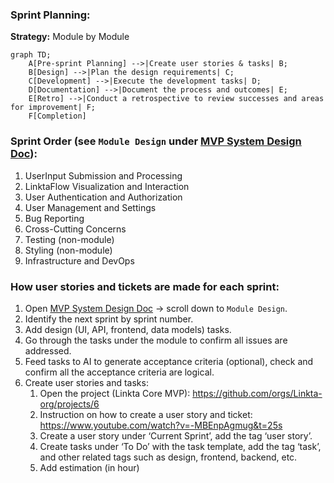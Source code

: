 ### Sprint Planning:
**Strategy:** Module by Module
```mermaid
graph TD;
    A[Pre-sprint Planning] -->|Create user stories & tasks| B;
    B[Design] -->|Plan the design requirements| C;
    C[Development] -->|Execute the development tasks| D;
    D[Documentation] -->|Document the process and outcomes| E;
    E[Retro] -->|Conduct a retrospective to review successes and areas for improvement| F;
    F[Completion]
```

### Sprint Order (see `Module Design` under [MVP System Design Doc](./MVP_SYSTEM_DESIGN_DOCUMENTATION.md)):
1. UserInput Submission and Processing
2. LinktaFlow Visualization and Interaction
3. User Authentication and Authorization
4. User Management and Settings
5. Bug Reporting
6. Cross-Cutting Concerns
7. Testing (non-module)
8. Styling (non-module)
9. Infrastructure and DevOps

### How user stories and tickets are made for each sprint:
1. Open [MVP System Design Doc](./MVP_SYSTEM_DESIGN_DOCUMENTATION.md) -> scroll down to `Module Design`.
2. Identify the next sprint by sprint number.
3. Add design (UI, API, frontend, data models) tasks.
4. Go through the tasks under the module to confirm all issues are addressed.
5. Feed tasks to AI to generate acceptance criteria (optional), check and confirm all the acceptance criteria are logical.
7. Create user stories and tasks:
    1. Open the project (Linkta Core MVP): https://github.com/orgs/Linkta-org/projects/6
    2. Instruction on how to create a user story and ticket: https://www.youtube.com/watch?v=-MBEnpAgmug&t=25s
    3. Create a user story under ‘Current Sprint’, add the tag ‘user story’.
    4. Create tasks under ‘To Do’ with the task template, add the tag ‘task’, and other related tags such as design, frontend, backend, etc.
    5. Add estimation (in hour)